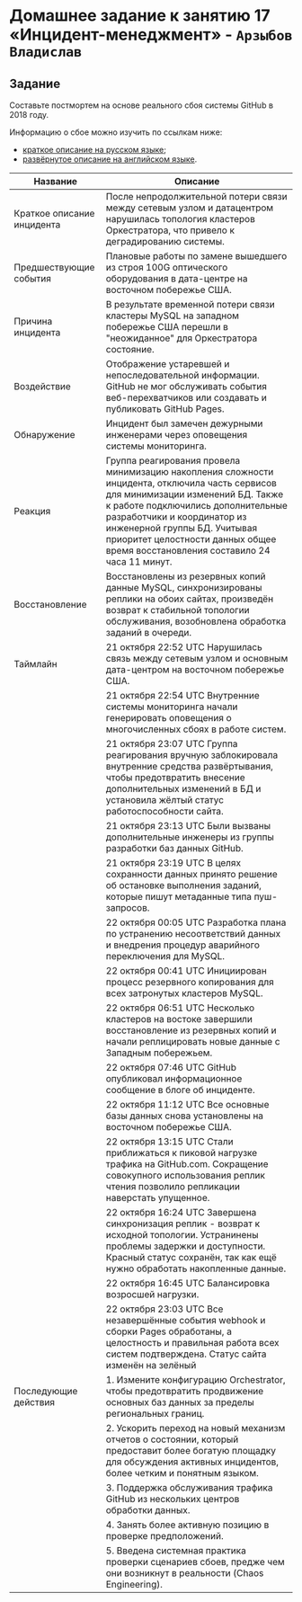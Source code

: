 # Домашнее задание к занятию 17 «Инцидент-менеджмент» - `Арзыбов Владислав`

## Задание

Составьте постмортем на основе реального сбоя системы GitHub в 2018 году.

Информацию о сбое можно изучить по ссылкам ниже:

* [краткое описание на русском языке](https://habr.com/ru/post/427301/);
* [развёрнутое описание на английском языке](https://github.blog/2018-10-30-oct21-post-incident-analysis/).



|Название   | Описание |
|----------------------|---|
|Краткое описание инцидента|  После непродолжительной потери связи между сетевым узлом и датацентром нарушилась топология кластеров Оркестратора, что привело к деградированию системы. |
|Предшествующие события| Плановые работы по замене вышедшего из строя 100G оптического оборудования в дата-центре на восточном побережье США. |
|Причина инцидента| В результате временной потери связи кластеры MySQL на западном побережье США перешли в "неожиданное" для Оркестратора состояние.  |
|Воздействие| Отображение устаревшей и непоследовательной информации. GitHub не мог обслуживать события веб-перехватчиков или создавать и публиковать GitHub Pages. |
|Обнаружение| Инцидент был замечен дежурными инженерами через оповещения системы мониторинга. |
|Реакция|  Группа реагирования провела минимизацию накопления сложности инцидента, отключила часть сервисов для минимизации изменений БД. Также к работе подключились дополнительные разработчики и координатор из инженерной группы БД. Учитывая приоритет целостности данных общее время восстановления составило 24 часа 11 минут. |
|Восстановление| Восстановлены из резервных копий данные MySQL, синхронизированы реплики на обоих сайтах, произведён возврат к стабильной топологии обслуживания, возобновлена обработка заданий в очереди.  |
|Таймлайн| 21 октября 22:52 UTC Нарушилась связь между сетевым узлом и основным дата-центром на восточном побережье США. |
|  |  21 октября 22:54 UTC Внутренние системы мониторинга начали генерировать оповещения о многочисленных сбоях в работе систем. |
| |21 октября 23:07 UTC Группа реагирования вручную заблокировала внутренние средства развёртывания, чтобы предотвратить внесение дополнительных изменений в БД и установила жёлтый статус работоспособности сайта. |
| |21 октября 23:13 UTC Были вызваны дополнительные инженеры из группы разработки баз данных GitHub. |
| |21 октября 23:19 UTC В целях сохранности данных принято решение об остановке выполнения заданий, которые пишут метаданные типа пуш-запросов. |
| |22 октября 00:05 UTC Разработка плана по устранению несоответствий данных и внедрения процедур аварийного переключения для MySQL. |
| |22 октября 00:41 UTC Инициирован процесс резервного копирования для всех затронутых кластеров MySQL. |
| |22 октября 06:51 UTC Несколько кластеров на востоке завершили восстановление из резервных копий и начали реплицировать новые данные с Западным побережьем. |
| |22 октября 07:46 UTC GitHub опубликовал информационное сообщение в блоге об инциденте. |
| |22 октября 11:12 UTC Все основные базы данных снова установлены на восточном побережье США. |
| |22 октября 13:15 UTC Стали приближаться к пиковой нагрузке трафика на GitHub.com. Сокращение совокупного использования реплик чтения позволило репликации наверстать упущенное.|
| |22 октября 16:24 UTC Завершена синхронизация реплик - возврат к исходной топологии. Устранинены проблемы задержки и доступности. Красный статус сохранён, так как ещё нужно обработать накопленные данные. |
| |22 октября 16:45 UTC Балансировка возросшей нагрузки. |
| |22 октября 23:03 UTC Все незавершённые события webhook и сборки Pages обработаны, а целостность и правильная работа всех систем подтверждена. Статус сайта изменён на зелёный  |
|Последующие действия|  1. Измените конфигурацию Orchestrator, чтобы предотвратить продвижение основных баз данных за пределы региональных границ. |
| |2. Ускорить переход на новый механизм отчетов о состоянии, который предоставит более богатую площадку для обсуждения активных инцидентов, более четким и понятным языком.|
| |3. Поддержка обслуживания трафика GitHub из нескольких центров обработки данных. |
| |4. Занять более активную позицию в проверке предположений. |
| |5. Введена системная практика проверки сценариев сбоев, предже чем они возникнут в реальности (Chaos Engineering). |

